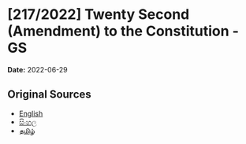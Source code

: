 # [217/2022] Twenty Second (Amendment) to the Constitution - GS

**Date:** 2022-06-29

## Original Sources

- [English](https://documents.gov.lk/view/bills/2022/6/217-2022_E.pdf)
- [සිංහල](https://documents.gov.lk/view/bills/2022/6/217-2022_S.pdf)
- [தமிழ்](https://documents.gov.lk/view/bills/2022/6/217-2022_T.pdf)
